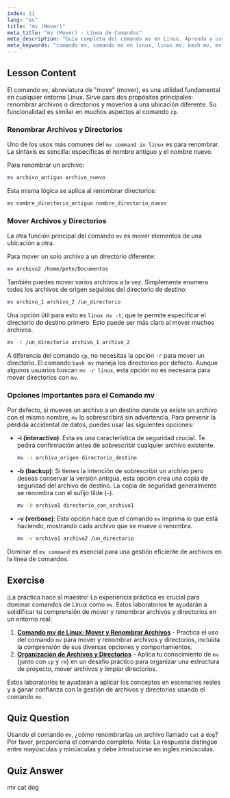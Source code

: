 ```yaml
---
index: 11
lang: "es"
title: "mv (Mover)"
meta_title: "mv (Mover) - Línea de Comandos"
meta_description: "Guía completa del comando mv en Linux. Aprenda a usar el comando bash mv para mover y renombrar archivos y directorios, usar opciones como linux mv -t y prevenir sobrescrituras accidentales."
meta_keywords: "comando mv, comando mv en linux, linux mv, bash mv, mv -r linux, linux mv -t, mover archivos, renombrar archivos, línea de comandos linux"
---
```


## Lesson Content

El comando `mv`, abreviatura de "move" (mover), es una utilidad fundamental en cualquier entorno Linux. Sirve para dos propósitos principales: renombrar archivos o directorios y moverlos a una ubicación diferente. Su funcionalidad es similar en muchos aspectos al comando `cp`.

### Renombrar Archivos y Directorios

Uno de los usos más comunes del `mv command in linux` es para renombrar. La sintaxis es sencilla: especificas el nombre antiguo y el nombre nuevo.

Para renombrar un archivo:

```bash
mv archivo_antiguo archivo_nuevo
```

Esta misma lógica se aplica al renombrar directorios:

```bash
mv nombre_directorio_antiguo nombre_directorio_nuevo
```

### Mover Archivos y Directorios

La otra función principal del comando `mv` es mover elementos de una ubicación a otra.

Para mover un solo archivo a un directorio diferente:

```bash
mv archivo2 /home/pete/Documentos
```

También puedes mover varios archivos a la vez. Simplemente enumera todos los archivos de origen seguidos del directorio de destino:

```bash
mv archivo_1 archivo_2 /un_directorio
```

Una opción útil para esto es `linux mv -t`, que te permite especificar el directorio de destino primero. Esto puede ser más claro al mover muchos archivos.

```bash
mv -t /un_directorio archivo_1 archivo_2
```

A diferencia del comando `cp`, no necesitas la opción `-r` para mover un directorio. El comando `bash mv` maneja los directorios por defecto. Aunque algunos usuarios buscan `mv -r linux`, esta opción no es necesaria para mover directorios con `mv`.

### Opciones Importantes para el Comando mv

Por defecto, si mueves un archivo a un destino donde ya existe un archivo con el mismo nombre, `mv` lo sobrescribirá sin advertencia. Para prevenir la pérdida accidental de datos, puedes usar las siguientes opciones:

- **-i (interactivo)**: Esta es una característica de seguridad crucial. Te pedirá confirmación antes de sobrescribir cualquier archivo existente.

  ```bash
  mv -i archivo_origen directorio_destino
  ```

- **-b (backup)**: Si tienes la intención de sobrescribir un archivo pero deseas conservar la versión antigua, esta opción crea una copia de seguridad del archivo de destino. La copia de seguridad generalmente se renombra con el sufijo tilde (`~`).

  ```bash
  mv -b archivo1 directorio_con_archivo1
  ```

- **-v (verbose)**: Esta opción hace que el comando `mv` imprima lo que está haciendo, mostrando cada archivo que se mueve o renombra.

  ```bash
  mv -v archivo1 archivo2 /un_directorio
  ```

Dominar el `mv command` es esencial para una gestión eficiente de archivos en la línea de comandos.

## Exercise

¡La práctica hace al maestro! La experiencia práctica es crucial para dominar comandos de Linux como `mv`. Estos laboratorios te ayudarán a solidificar tu comprensión de mover y renombrar archivos y directorios en un entorno real:

1.  **[Comando mv de Linux: Mover y Renombrar Archivos](https://labex.io/es/labs/linux-linux-mv-command-file-moving-and-renaming-209743)** - Practica el uso del comando `mv` para mover y renombrar archivos y directorios, incluida la comprensión de sus diversas opciones y comportamientos.
2.  **[Organización de Archivos y Directorios](https://labex.io/es/labs/linux-organizing-files-and-directories-387877)** - Aplica tu conocimiento de `mv` (junto con `cp` y `rm`) en un desafío práctico para organizar una estructura de proyecto, mover archivos y limpiar directorios.

Estos laboratorios te ayudarán a aplicar los conceptos en escenarios reales y a ganar confianza con la gestión de archivos y directorios usando el comando `mv`.

## Quiz Question

Usando el comando `mv`, ¿cómo renombrarías un archivo llamado `cat` a `dog`? Por favor, proporciona el comando completo. Nota: La respuesta distingue entre mayúsculas y minúsculas y debe introducirse en inglés minúsculas.

## Quiz Answer

mv cat dog
